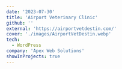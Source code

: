 ```yaml
---
date: '2023-07-30'
title: 'Airport Veterinary Clinic'
github: ''
external: 'https://airportvetdestin.com/'
cover: './images/AirportVetDestin.webp'
tech:
  - WordPress
company: 'Apex Web Solutions'
showInProjects: true
---
```

